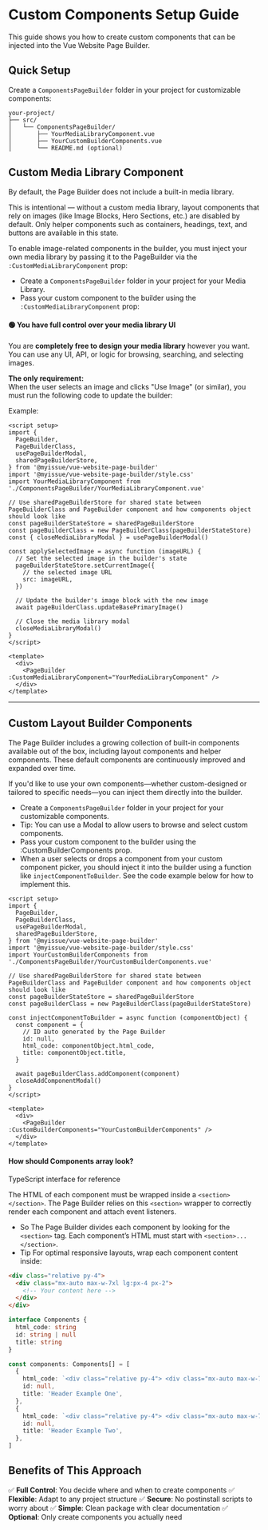 # Custom Components Setup Guide

This guide shows you how to create custom components that can be injected into the Vue Website Page Builder.

## Quick Setup

Create a `ComponentsPageBuilder` folder in your project for customizable components:

```
your-project/
├── src/
│   └── ComponentsPageBuilder/
│       ├── YourMediaLibraryComponent.vue
│       ├── YourCustomBuilderComponents.vue
│       └── README.md (optional)
```

## Custom Media Library Component

By default, the Page Builder does not include a built-in media library.

This is intentional — without a custom media library, layout components that rely on images (like Image Blocks, Hero Sections, etc.) are disabled by default. Only helper components such as containers, headings, text, and buttons are available in this state.

To enable image-related components in the builder, you must inject your own media library by passing it to the PageBuilder via the `:CustomMediaLibraryComponent` prop:

- Create a `ComponentsPageBuilder` folder in your project for your Media Library.
- Pass your custom component to the builder using the `:CustomMediaLibraryComponent` prop:

#### 🟢 **You have full control over your media library UI**

You are **completely free to design your media library** however you want.  
You can use any UI, API, or logic for browsing, searching, and selecting images.

**The only requirement:**  
When the user selects an image and clicks "Use Image" (or similar), you must run the following code to update the builder:

Example:

```vue
<script setup>
import {
  PageBuilder,
  PageBuilderClass,
  usePageBuilderModal,
  sharedPageBuilderStore,
} from '@myissue/vue-website-page-builder'
import '@myissue/vue-website-page-builder/style.css'
import YourMediaLibraryComponent from './ComponentsPageBuilder/YourMediaLibraryComponent.vue'

// Use sharedPageBuilderStore for shared state between PageBuilderClass and PageBuilder component and how components object should look like
const pageBuilderStateStore = sharedPageBuilderStore
const pageBuilderClass = new PageBuilderClass(pageBuilderStateStore)
const { closeMediaLibraryModal } = usePageBuilderModal()

const applySelectedImage = async function (imageURL) {
  // Set the selected image in the builder's state
  pageBuilderStateStore.setCurrentImage({
    // the selected image URL
    src: imageURL,
  })

  // Update the builder's image block with the new image
  await pageBuilderClass.updateBasePrimaryImage()

  // Close the media library modal
  closeMediaLibraryModal()
}
</script>

<template>
  <div>
    <PageBuilder :CustomMediaLibraryComponent="YourMediaLibraryComponent" />
  </div>
</template>
```

---

## Custom Layout Builder Components

The Page Builder includes a growing collection of built-in components available out of the box, including layout components and helper components. These default components are continuously improved and expanded over time.

If you'd like to use your own components—whether custom-designed or tailored to specific needs—you can inject them directly into the builder.

- Create a `ComponentsPageBuilder` folder in your project for your customizable components.
- Tip: You can use a Modal to allow users to browse and select custom components.
- Pass your custom component to the builder using the :CustomBuilderComponents prop.
- When a user selects or drops a component from your custom component picker, you should inject it into the builder using a function like `injectComponentToBuilder`. See the code example below for how to implement this.

```vue
<script setup>
import {
  PageBuilder,
  PageBuilderClass,
  usePageBuilderModal,
  sharedPageBuilderStore,
} from '@myissue/vue-website-page-builder'
import '@myissue/vue-website-page-builder/style.css'
import YourCustomBuilderComponents from './ComponentsPageBuilder/YourCustomBuilderComponents.vue'

// Use sharedPageBuilderStore for shared state between PageBuilderClass and PageBuilder component and how components object should look like
const pageBuilderStateStore = sharedPageBuilderStore
const pageBuilderClass = new PageBuilderClass(pageBuilderStateStore)

const injectComponentToBuilder = async function (componentObject) {
  const component = {
    // ID auto generated by the Page Builder
    id: null,
    html_code: componentObject.html_code,
    title: componentObject.title,
  }

  await pageBuilderClass.addComponent(component)
  closeAddComponentModal()
}
</script>

<template>
  <div>
    <PageBuilder :CustomBuilderComponents="YourCustomBuilderComponents" />
  </div>
</template>
```

#### How should Components array look?

TypeScript interface for reference

The HTML of each component must be wrapped inside a `<section></section>`. The Page Builder relies on this `<section>` wrapper to correctly render each component and attach event listeners.

- So The Page Builder divides each component by looking for the `<section>` tag. Each component’s HTML must start with `<section>...</section>`.
- Tip For optimal responsive layouts, wrap each component content inside:

```html
<div class="relative py-4">
  <div class="mx-auto max-w-7xl lg:px-4 px-2">
    <!-- Your content here -->
  </div>
</div>
```

```typescript
interface Components {
  html_code: string
  id: string | null
  title: string
}

const components: Components[] = [
  {
    html_code: `<div class="relative py-4"> <div class="mx-auto max-w-7xl lg:px-4 px-2"> <div class="break-words"> <h2>This is a component</h2> </div> </div> </div> </section>`,
    id: null,
    title: 'Header Example One',
  },
  {
    html_code: `<div class="relative py-4"> <div class="mx-auto max-w-7xl lg:px-4 px-2"> <div class="break-words"> <h2>This is another component</h2> </div> </div> </div> </section>`,
    id: null,
    title: 'Header Example Two',
  },
]
```

## Benefits of This Approach

✅ **Full Control**: You decide where and when to create components
✅ **Flexible**: Adapt to any project structure
✅ **Secure**: No postinstall scripts to worry about
✅ **Simple**: Clean package with clear documentation
✅ **Optional**: Only create components you actually need
